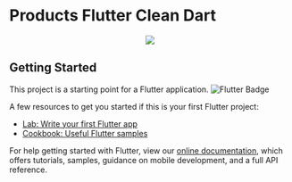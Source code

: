 <h1>Products Flutter Clean Dart</h1> 

<p align="center">
  <img src="[https://img.shields.io/static/v1?label=react&message=framework&color=blue&style=for-the-badge&logo=REACT](https://img.shields.io/badge/Flutter-02569B?style=for-the-badge&logo=flutter&logoColor=white)"/>
</p>


## Getting Started

This project is a starting point for a Flutter application.
![Flutter Badge]("https://img.shields.io/badge/Flutter-02569B?style=for-the-badge&logo=flutter&logoColor=white")

A few resources to get you started if this is your first Flutter project:

- [Lab: Write your first Flutter app](https://flutter.dev/docs/get-started/codelab)
- [Cookbook: Useful Flutter samples](https://flutter.dev/docs/cookbook)

For help getting started with Flutter, view our
[online documentation](https://flutter.dev/docs), which offers tutorials,
samples, guidance on mobile development, and a full API reference.
